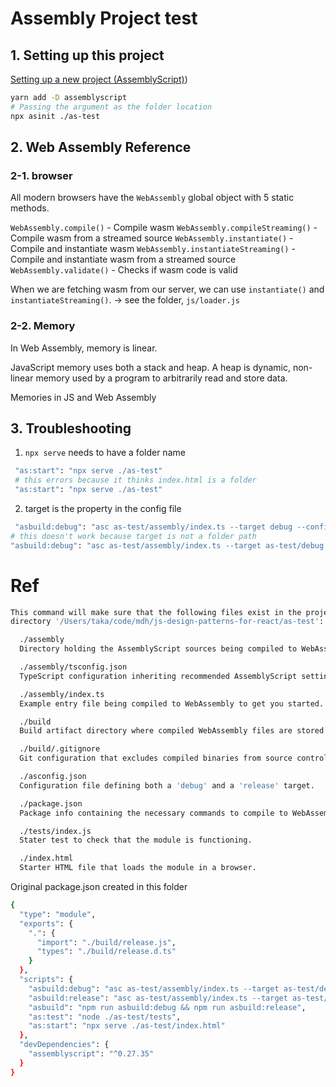 # Assembly Project test

## 1. Setting up this project

[Setting up a new project (AssemblyScript)](https://www.assemblyscript.org/getting-started.html#setting-up-a-new-project))

```bash
yarn add -D assemblyscript
# Passing the argument as the folder location
npx asinit ./as-test
```

## 2. Web Assembly Reference

### 2-1. browser

All modern browsers have the `WebAssembly` global object with 5 static methods.

`WebAssembly.compile()` - Compile wasm
`WebAssembly.compileStreaming()` - Compile wasm from a streamed source
`WebAssembly.instantiate()` - Compile and instantiate wasm
`WebAssembly.instantiateStreaming()` - Compile and instantiate wasm from a streamed source
`WebAssembly.validate()` - Checks if wasm code is valid

When we are fetching wasm from our server, we can use `instantiate()` and `instantiateStreaming()`. -> see the folder, `js/loader.js`

### 2-2. Memory

In Web Assembly, memory is linear.

JavaScript memory uses both a stack and heap. A heap is dynamic, non-linear memory used by a program to arbitrarily read and store data.

Memories in JS and Web Assembly

## 3. Troubleshooting

1. `npx serve` needs to have a folder name

```bash
 "as:start": "npx serve ./as-test"
 # this errors because it thinks index.html is a folder
 "as:start": "npx serve ./as-test"
```

2. target is the property in the config file

```bash
 "asbuild:debug": "asc as-test/assembly/index.ts --target debug --config ./as-test/asconfig.json",
# this doesn't work because target is not a folder path
"asbuild:debug": "asc as-test/assembly/index.ts --target as-test/debug --config ./as-test/asconfig.json",
```

# Ref

```bash
This command will make sure that the following files exist in the project
directory '/Users/taka/code/mdh/js-design-patterns-for-react/as-test':

  ./assembly
  Directory holding the AssemblyScript sources being compiled to WebAssembly.

  ./assembly/tsconfig.json
  TypeScript configuration inheriting recommended AssemblyScript settings.

  ./assembly/index.ts
  Example entry file being compiled to WebAssembly to get you started.

  ./build
  Build artifact directory where compiled WebAssembly files are stored.

  ./build/.gitignore
  Git configuration that excludes compiled binaries from source control.

  ./asconfig.json
  Configuration file defining both a 'debug' and a 'release' target.

  ./package.json
  Package info containing the necessary commands to compile to WebAssembly.

  ./tests/index.js
  Stater test to check that the module is functioning.

  ./index.html
  Starter HTML file that loads the module in a browser.
```

Original package.json created in this folder

```bash
{
  "type": "module",
  "exports": {
    ".": {
      "import": "./build/release.js",
      "types": "./build/release.d.ts"
    }
  },
  "scripts": {
    "asbuild:debug": "asc as-test/assembly/index.ts --target as-test/debug --config as-test/asconfig.json",
    "asbuild:release": "asc as-test/assembly/index.ts --target as-test/release --config as-test/asconfig.json",
    "asbuild": "npm run asbuild:debug && npm run asbuild:release",
    "as:test": "node ./as-test/tests",
    "as:start": "npx serve ./as-test/index.html"
  },
  "devDependencies": {
    "assemblyscript": "^0.27.35"
  }
}
```
